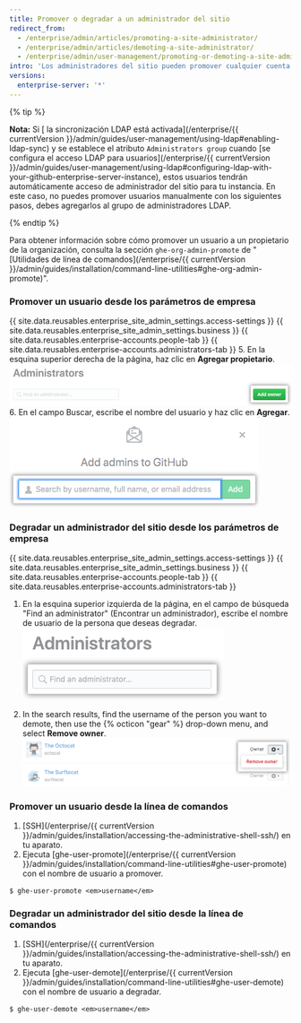 ```yaml
---
title: Promover o degradar a un administrador del sitio
redirect_from:
  - /enterprise/admin/articles/promoting-a-site-administrator/
  - /enterprise/admin/articles/demoting-a-site-administrator/
  - /enterprise/admin/user-management/promoting-or-demoting-a-site-administrator
intro: 'Los administradores del sitio pueden promover cualquier cuenta de usuarios normales a un administrador del sitio, así como degradar a otros administradores del sitio a usuarios normales.'
versions:
  enterprise-server: '*'
---
```


{% tip %}

**Nota:** Si [ la sincronización LDAP está activada](/enterprise/{{ currentVersion }}/admin/guides/user-management/using-ldap#enabling-ldap-sync) y se establece el atributo `Administrators group` cuando [se configura el acceso LDAP para usuarios](/enterprise/{{ currentVersion }}/admin/guides/user-management/using-ldap#configuring-ldap-with-your-github-enterprise-server-instance), estos usuarios tendrán automáticamente acceso de administrador del sitio para tu instancia. En este caso, no puedes promover usuarios manualmente con los siguientes pasos, debes agregarlos al grupo de administradores LDAP.

{% endtip %}

Para obtener información sobre cómo promover un usuario a un propietario de la organización, consulta la sección `ghe-org-admin-promote` de "[Utilidades de línea de comandos](/enterprise/{{ currentVersion }}/admin/guides/installation/command-line-utilities#ghe-org-admin-promote)".

### Promover un usuario desde los parámetros de empresa

{{ site.data.reusables.enterprise_site_admin_settings.access-settings }}
{{ site.data.reusables.enterprise_site_admin_settings.business }}
{{ site.data.reusables.enterprise-accounts.people-tab }}
{{ site.data.reusables.enterprise-accounts.administrators-tab }}
5. En la esquina superior derecha de la página, haz clic en **Agregar propietario**. ![Botón para agregar un administrador](/assets/images/help/business-accounts/business-account-add-admin-button.png)
6. En el campo Buscar, escribe el nombre del usuario y haz clic en **Agregar**. ![Campo de búsqueda para agregar un administrador](/assets/images/help/business-accounts/business-account-search-to-add-admin.png)

### Degradar un administrador del sitio desde los parámetros de empresa

{{ site.data.reusables.enterprise_site_admin_settings.access-settings }}
{{ site.data.reusables.enterprise_site_admin_settings.business }}
{{ site.data.reusables.enterprise-accounts.people-tab }}
{{ site.data.reusables.enterprise-accounts.administrators-tab }}
1. En la esquina superior izquierda de la página, en el campo de búsqueda "Find an administrator" (Encontrar un administrador), escribe el nombre de usuario de la persona que deseas degradar. ![Campo de búsqueda para encontrar un administrador](/assets/images/help/business-accounts/business-account-search-for-admin.png)

1. In the search results, find the username of the person you want to demote, then use the {% octicon "gear" %} drop-down menu, and select **Remove owner**. ![Eliminar de la opción de empresa](/assets/images/help/business-accounts/demote-admin-button.png)

### Promover un usuario desde la línea de comandos

1. [SSH](/enterprise/{{ currentVersion }}/admin/guides/installation/accessing-the-administrative-shell-ssh/) en tu aparato.
2. Ejecuta [ghe-user-promote](/enterprise/{{ currentVersion }}/admin/guides/installation/command-line-utilities#ghe-user-promote) con el nombre de usuario a promover.
  ```shell
  $ ghe-user-promote <em>username</em>
  ```

### Degradar un administrador del sitio desde la línea de comandos

1. [SSH](/enterprise/{{ currentVersion }}/admin/guides/installation/accessing-the-administrative-shell-ssh/) en tu aparato.
2. Ejecuta [ghe-user-demote](/enterprise/{{ currentVersion }}/admin/guides/installation/command-line-utilities#ghe-user-demote) con el nombre de usuario a degradar.
  ```shell
  $ ghe-user-demote <em>username</em>
  ```
